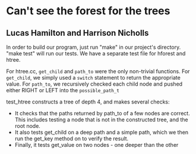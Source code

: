 # Can't see the forest for the trees

## Lucas Hamilton and Harrison Nicholls

In order to build our program, just run "make" in our project's directory. "make test" will run our tests. We have a separate test file for hforest and htree.

For htree.cc, 
`get_child` and `path_to` were the only non-trivial functions. For `get_child`, we simply used a `switch` statement to return the appropriate value. For `path_to`, we recursively checked each child node and pushed either RIGHT or LEFT into the `possible_path_t`

test_htree constructs a tree of depth 4, and makes several checks:

- It checks that the paths returned by path_to of a few nodes are correct. This includes testing a node that is not in the constructed tree, and the root node.
- It also tests get\_child on a deep path and a simple path, which we then run the get\_key method on to verify the result.
- Finally, it tests get_value on two nodes - one deeper than the other
